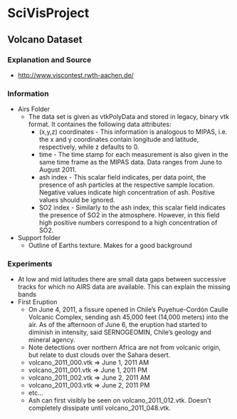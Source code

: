 # SciVisProject

## Volcano Dataset

### Explanation and Source
* http://www.viscontest.rwth-aachen.de/

### Information
* Airs Folder
    * The data set is given as vtkPolyData and stored in legacy, binary vtk format. It containes the following data attributes:
        * (x,y,z) coordinates - This information is analogous to MIPAS, i.e. the x and y coordinates contain longitude and latitude, respectively, while z defaults to 0.
        * time - The time stamp for each measurement is also given in the same time frame as the MIPAS data. Data ranges from June to August 2011.
        * ash index - This scalar field indicates, per data point, the presence of ash particles at the respective sample location. Negative values indicate high concentration of ash. Positive values should be ignored.
        * SO2 index - Similarly to the ash index, this scalar field indicates the presence of SO2 in the atmosphere. However, in this field high positive numbers correspond to a high concentration of SO2.
* Support folder
    * Outline of Earths texture. Makes for a good background

### Experiments
* At low and mid latitudes there are small data gaps between successive tracks for which no AIRS data are available. This can explain the missing bands
* First Eruption
    * On June 4, 2011, a fissure opened in Chile’s Puyehue-Cordón Caulle Volcanic Complex, sending ash 45,000 feet (14,000 meters) into the air. As of the afternoon of June 6, the eruption had started to diminish in intensity, said SERNOGEOMIN, Chile’s geology and mineral agency.
    * Note detections over northern Africa are not from volcanic origin, but relate to dust clouds over the Sahara desert.
    * volcano_2011_000.vtk => June 1, 2011 AM
    * volcano_2011_001.vtk => June 1, 2011 PM
    * volcano_2011_002.vtk => June 2, 2011 AM
    * volcano_2011_003.vtk => June 2, 2011 PM
    * etc...
    * Ash can first visibly be seen on volcano_2011_012.vtk. Doesn't completely dissipate until volcano_2011_048.vtk.

